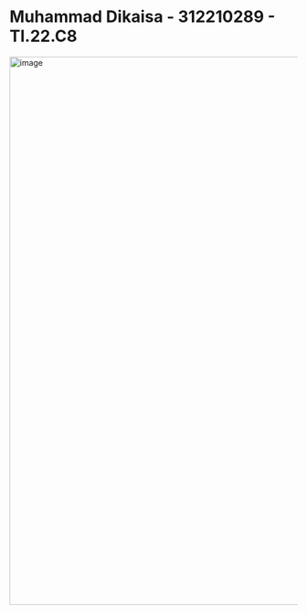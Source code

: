 <h1>Muhammad Dikaisa - 312210289 - TI.22.C8</h1>
<img width="960" alt="image" src="https://github.com/DLearnings/Pengolahan-Citra/assets/133946256/1cd61097-96a1-42b8-9932-8a38bad543b8">
